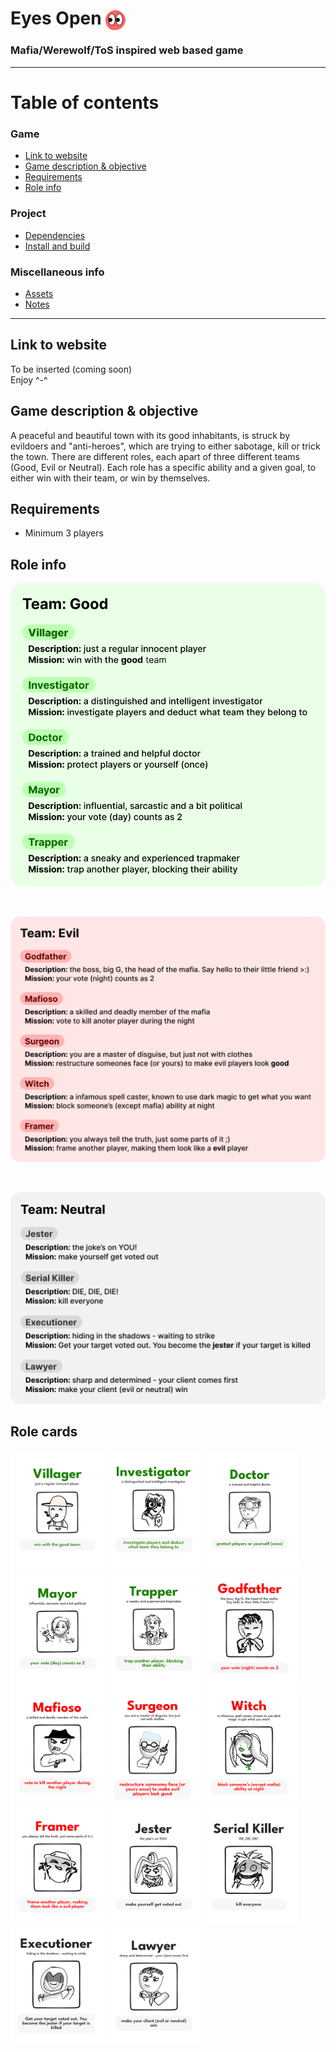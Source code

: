 # Eyes Open <img src="public/icons/eyesopen.svg" alt="Eyes Open logo" width=32 style="vertical-align:middle">

### Mafia/Werewolf/ToS inspired web based game

---

# Table of contents

  ### Game
<!-- - [Eyes Open <img src=public/icons/eyesopen.svg" alt="Eyes Open logo" width=32 style="vertical-align:middle">](#eyes-open-)
    - [Mafia/Werewolf/ToS inspired web based game](#mafiawerewolftos-inspired-web-based-game) -->
  - [Link to website](#link-to-website)
  - [Game description & objective](#game-description--objective)
  - [Requirements](#requirements)
  - [Role info](#role-info)
  <!-- - [Dependencies](#dependencies)
  - [Install and build](#install-and-build)
  - [Assets](#assets)
  - [Notes](#notes) -->
### Project
- [Dependencies](#dependencies)
- [Install and build](#install-and-build)
### Miscellaneous info
- [Assets](#assets)
- [Notes](#notes)

---

## Link to website
To be inserted (coming soon)
<br>
Enjoy ^-^


## Game description & objective
 A peaceful and beautiful town with its good inhabitants, is struck by evildoers and "anti-heroes", which are trying to either sabotage, kill or trick the town. There are different roles, each apart of three different teams (Good, Evil or Neutral). Each role has a specific ability and a given goal, to either win with their team, or win by themselves. 
 

## Requirements
- Minimum 3 players

## Role info

<!-- ### Role table
|  [**Good**](#good) 	|  [**Evil**](#evil) 	|  [**Neutral**](#neutral)  	|
|:------------:	|:---------:	|:-------------:	|
|   [Villager](#villager)  	| [Godfather](#godfather) 	|     [Jester](#jester)    	|
| [Investigator](#investigator) 	|  [Mafioso](#mafioso)  	| [Serial Killer](#serial-killer) 	|
|    [Doctor](#doctor)    	|  [Surgeon](#surgeon)  	|  [Executioner](#executioner)  	|
|     [Mayor](#mayor)    	|   [Witch](#witch)   	|     [Lawyer](#lawyer)    	|
|    [Trapper](#trapper)   	|   [Framer](#framer)  	|               	| -->
<!-- ### Overview -->
![Good roles](roleinfo/Good%20info.svg)

<br>


![Evil roles](roleinfo/Evil%20info.svg)

<br>

![Neutral roles](roleinfo/Neutral%20info.svg)

## Role cards
<p>
<img src="rolecards/Villager_card.svg" alt="role-card" width=150>
<img src="rolecards/Investigator_card.svg" alt="role-card" width=150>
<img src="rolecards/Doctor_card.svg" alt="role-card" width=150>
<img src="rolecards/Mayor_card.svg" alt="role-card" width=150>
<img src="rolecards/Trapper_card.svg" alt="role-card" width=150>
<img src="rolecards/Godfather_card.svg" alt="role-card" width=150>
<img src="rolecards/Mafioso_card.svg" alt="role-card" width=150>
<img src="rolecards/Surgeon_card.svg" alt="role-card" width=150>
<img src="rolecards/Witch_card.svg" alt="role-card" width=150>
<img src="rolecards/Framer_card.svg" alt="role-card" width=150>
<img src="rolecards/Jester_card.svg" alt="role-card" width=150>
<img src="rolecards/Serial%20Killer_card.svg" alt="role-card" width=150>
<img src="rolecards/Executioner_card.svg" alt="role-card" width=150>
<img src="rolecards/Lawyer_card.svg" alt="role-card" width=150>
</p>


<!-- ### Roles


---
## Dependencies
```json
"dependencies": {
    "express": "^4.18.1",
    "express-session": "^1.17.3",
    "randomstring": "^1.2.2",
    "socket.io": "^4.5.1",
    "socket.io-client": "^4.5.1"
  }
```

## Install and build

```
npm i
npm build
```
---

## Assets


**Illustrations** <br> Beatriz Ines Avila Cutiño

**Game design** <br> Petrus Matiros

**Visual UI elements** <br> Petrus Matiros

## Notes

This game is in it's alpha phase - still in development :D


